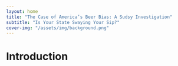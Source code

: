 ```yaml
---
layout: home
title: "The Case of America’s Beer Bias: A Sudsy Investigation"
subtitle: "Is Your State Swaying Your Sip?"
cover-img: "/assets/img/background.png"
---
```

# Introduction

